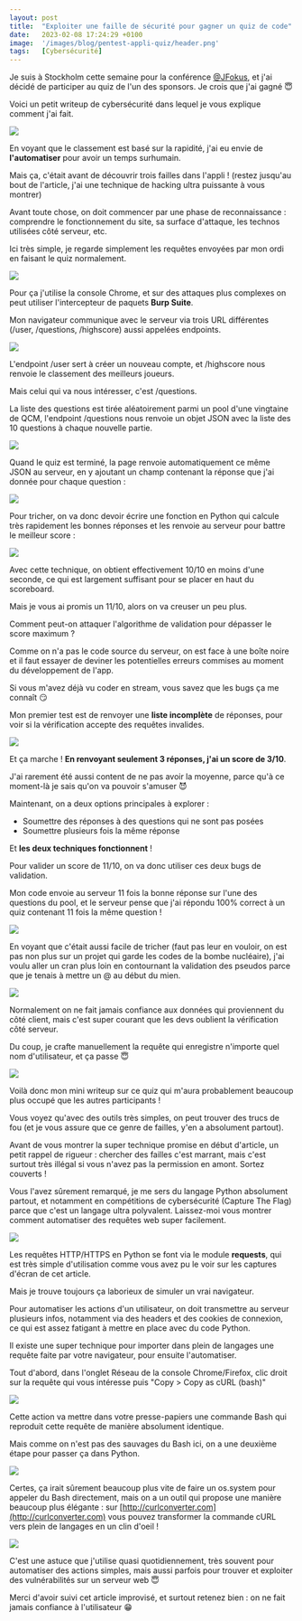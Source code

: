 ```yaml
---
layout: post
title:  "Exploiter une faille de sécurité pour gagner un quiz de code"
date:   2023-02-08 17:24:29 +0100
image:  '/images/blog/pentest-appli-quiz/header.png'
tags:   [Cybersécurité]
---
```


Je suis à Stockholm cette semaine pour la conférence <a href="https://twitter.com/JFokus" target="_blank">@JFokus</a>, et j'ai décidé de participer au quiz de l'un des sponsors. Je crois que j'ai gagné 😇

Voici un petit writeup de cybersécurité dans lequel je vous explique comment j'ai fait.

<div class="gallery-box">
  <div class="gallery">
  <img src="/images/blog/pentest-appli-quiz/1623357107792670721-FodRh1SXoAAGb32.jpg" draggable="false">
  </div>
</div>

En voyant que le classement est basé sur la rapidité, j'ai eu envie de **l'automatiser** pour avoir un temps surhumain.

Mais ça, c'était avant de découvrir trois failles dans l'appli ! (restez jusqu'au bout de l'article, j'ai une technique de hacking ultra puissante à vous montrer)

Avant toute chose, on doit commencer par une phase de reconnaissance : comprendre le fonctionnement du site, sa surface d'attaque, les technos utilisées côté serveur, etc.

Ici très simple, je regarde simplement les requêtes envoyées par mon ordi en faisant le quiz normalement. 

<div class="gallery-box">
  <div class="gallery">
  <img src="/images/blog/pentest-appli-quiz/1623357114251976705-FodMDGAXoAEKHVf.jpg" draggable="false">
  </div>
</div>

Pour ça j'utilise la console Chrome, et sur des attaques plus complexes on peut utiliser l'intercepteur de paquets **Burp Suite**.

Mon navigateur communique avec le serveur via trois URL différentes (/user, /questions, /highscore) aussi appelées endpoints. 

<div class="gallery-box">
  <div class="gallery">
  <img src="/images/blog/pentest-appli-quiz/1623357118064517120-FodMNZZWAAAnYIc.png" draggable="false">
  </div>
</div>

L'endpoint /user sert à créer un nouveau compte, et /highscore nous renvoie le classement des meilleurs joueurs.

Mais celui qui va nous intéresser, c'est /questions.

La liste des questions est tirée aléatoirement parmi un pool d'une vingtaine de QCM, l'endpoint /questions nous renvoie un objet JSON avec la liste des 10 questions à chaque nouvelle partie. 

<div class="gallery-box">
  <div class="gallery">
  <img src="/images/blog/pentest-appli-quiz/1623357125178060800-FodMZW8XEAEBPa7.jpg" draggable="false">
  </div>
</div>

Quand le quiz est terminé, la page renvoie automatiquement ce même JSON au serveur, en y ajoutant un champ contenant la réponse que j'ai donnée pour chaque question : 

<div class="gallery-box">
  <div class="gallery">
  <img src="/images/blog/pentest-appli-quiz/1623357130039300106-FodMjjpXsAEK9VZ.jpg" draggable="false">
  </div>
</div>

Pour tricher, on va donc devoir écrire une fonction en Python qui calcule très rapidement les bonnes réponses et les renvoie au serveur pour battre le meilleur score : 

<div class="gallery-box">
  <div class="gallery">
  <img src="/images/blog/pentest-appli-quiz/1623357134468485122-FodMqVwXEAAs_cU.jpg" draggable="false">
  </div>
</div>

Avec cette technique, on obtient effectivement 10/10 en moins d'une seconde, ce qui est largement suffisant pour se placer en haut du scoreboard.

Mais je vous ai promis un 11/10, alors on va creuser un peu plus.

Comment peut-on attaquer l'algorithme de validation pour dépasser le score maximum ?

Comme on n'a pas le code source du serveur, on est face à une boîte noire et il faut essayer de deviner les potentielles erreurs commises au moment du développement de l'app.

Si vous m'avez déjà vu coder en stream, vous savez que les bugs ça me connaît 😏

Mon premier test est de renvoyer une **liste incomplète** de réponses, pour voir si la vérification accepte des requêtes invalides. 

<div class="gallery-box">
  <div class="gallery">
  <img src="/images/blog/pentest-appli-quiz/1623357144488636418-FodNRL0WYAA3bHT.jpg" draggable="false">
  </div>
</div>

Et ça marche ! **En renvoyant seulement 3 réponses, j'ai un score de 3/10**.

J'ai rarement été aussi content de ne pas avoir la moyenne, parce qu'à ce moment-là je sais qu'on va pouvoir s'amuser 😈

Maintenant, on a deux options principales à explorer :

- Soumettre des réponses à des questions qui ne sont pas posées
- Soumettre plusieurs fois la même réponse

Et **les deux techniques fonctionnent** !

Pour valider un score de 11/10, on va donc utiliser ces deux bugs de validation.

Mon code envoie au serveur 11 fois la bonne réponse sur l'une des questions du pool, et le serveur pense que j'ai répondu 100% correct à un quiz contenant 11 fois la même question ! 

<div class="gallery-box">
  <div class="gallery">
  <img src="/images/blog/pentest-appli-quiz/1623357154404052992-FodNlaNWcAUV2Gf.jpg" draggable="false">
  </div>
</div>

En voyant que c'était aussi facile de tricher (faut pas leur en vouloir, on est pas non plus sur un projet qui garde les codes de la bombe nucléaire), j'ai voulu aller un cran plus loin en contournant la validation des pseudos parce que je tenais à mettre un @ au début du mien. 

<div class="gallery-box">
  <div class="gallery">
  <img src="/images/blog/pentest-appli-quiz/1623357158673850370-FodN0vbWcAEsMhc.png" draggable="false">
  </div>
</div>

Normalement on ne fait jamais confiance aux données qui proviennent du côté client, mais c'est super courant que les devs oublient la vérification côté serveur.

Du coup, je crafte manuellement la requête qui enregistre n'importe quel nom d'utilisateur, et ça passe 😇 

<div class="gallery-box">
  <div class="gallery">
  <img src="/images/blog/pentest-appli-quiz/1623357162494873601-FodOD9yWIAI0OID.png" draggable="false">
  </div>
</div>

Voilà donc mon mini writeup sur ce quiz qui m'aura probablement beaucoup plus occupé que les autres participants !

Vous voyez qu'avec des outils très simples, on peut trouver des trucs de fou (et je vous assure que ce genre de failles, y'en a absolument partout). 

Avant de vous montrer la super technique promise en début d'article, un petit rappel de rigueur : chercher des failles c'est marrant, mais c'est surtout très illégal si vous n'avez pas la permission en amont. Sortez couverts !

Vous l'avez sûrement remarqué, je me sers du langage Python absolument partout, et notamment en compétitions de cybersécurité (Capture The Flag) parce que c'est un langage ultra polyvalent. Laissez-moi vous montrer comment automatiser des requêtes web super facilement. 

<div class="gallery-box">
  <div class="gallery">
  <img src="/images/blog/pentest-appli-quiz/1623357172435365890-FodQGvuXwAAAeLD.jpg" draggable="false">
  </div>
</div>

Les requêtes HTTP/HTTPS en Python se font via le module **requests**, qui est très simple d'utilisation comme vous avez pu le voir sur les captures d'écran de cet article.

Mais je trouve toujours ça laborieux de simuler un vrai navigateur.

Pour automatiser les actions d'un utilisateur, on doit transmettre au serveur plusieurs infos, notamment via des headers et des cookies de connexion, ce qui est assez fatigant à mettre en place avec du code Python.

Il existe une super technique pour importer dans plein de langages une requête faite par votre navigateur, pour ensuite l'automatiser.

Tout d'abord, dans l'onglet Réseau de la console Chrome/Firefox, clic droit sur la requête qui vous intéresse puis "Copy &gt; Copy as cURL (bash)" 

<div class="gallery-box">
  <div class="gallery">
  <img src="/images/blog/pentest-appli-quiz/1623357183252471813-FodQY3OWIAMiAEm.png" draggable="false">
  </div>
</div>

Cette action va mettre dans votre presse-papiers une commande Bash qui reproduit cette requête de manière absolument identique.

Mais comme on n'est pas des sauvages du Bash ici, on a une deuxième étape pour passer ça dans Python. 

<div class="gallery-box">
  <div class="gallery">
  <img src="/images/blog/pentest-appli-quiz/1623357186972827648-FodQloRX0AIaZ7i.jpg" draggable="false">
  </div>
</div>

Certes, ça irait sûrement beaucoup plus vite de faire un os.system pour appeler du Bash directement, mais on a un outil qui propose une manière beaucoup plus élégante : sur [http://curlconverter.com](http://curlconverter.com) vous pouvez transformer la commande cURL vers plein de langages en un clin d'oeil ! 

<div class="gallery-box">
  <div class="gallery">
  <img src="/images/blog/pentest-appli-quiz/1623357191766917129-FodQsaXWIAA5nxq.png" draggable="false">
  </div>
</div>

C'est une astuce que j'utilise quasi quotidiennement, très souvent pour automatiser des actions simples, mais aussi parfois pour trouver et exploiter des vulnérabilités sur un serveur web 😇

Merci d'avoir suivi cet article improvisé, et surtout retenez bien : on ne fait jamais confiance à l'utilisateur 😁

